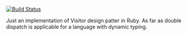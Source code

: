 [![Build Status](https://secure.travis-ci.org/dmitriy-kiriyenko/visitor.png)](http://travis-ci.org/dmitriy-kiriyenko/visitor)

Just an implementation of Visitor design patter in Ruby. As far as double dispatch is applicable for a language with dynamic typing.
